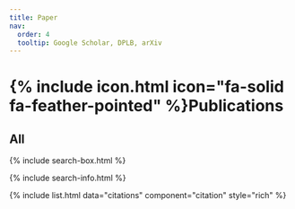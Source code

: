 ```yaml
---
title: Paper
nav:
  order: 4
  tooltip: Google Scholar, DPLB, arXiv
---
```


# {% include icon.html icon="fa-solid fa-feather-pointed" %}Publications

## All

{% include search-box.html %}

{% include search-info.html %}

{% include list.html data="citations" component="citation" style="rich" %}
